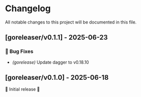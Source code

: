 # Changelog

All notable changes to this project will be documented in this file.

## [goreleaser/v0.1.1] - 2025-06-23

### 🐛 Bug Fixes

- *(gorelease)* Update dagger to v0.18.10

## [goreleaser/v0.1.0] - 2025-06-18

🚀 Initial release 🚀

